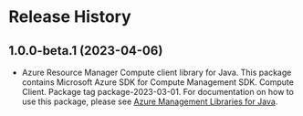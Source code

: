 # Release History

## 1.0.0-beta.1 (2023-04-06)

- Azure Resource Manager Compute client library for Java. This package contains Microsoft Azure SDK for Compute Management SDK. Compute Client. Package tag package-2023-03-01. For documentation on how to use this package, please see [Azure Management Libraries for Java](https://aka.ms/azsdk/java/mgmt).

